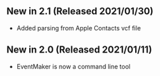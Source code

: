 ## New in 2.1 (Released 2021/01/30)
* Added parsing from Apple Contacts vcf file

## New in 2.0 (Released 2021/01/11)
* EventMaker is now a command line tool

